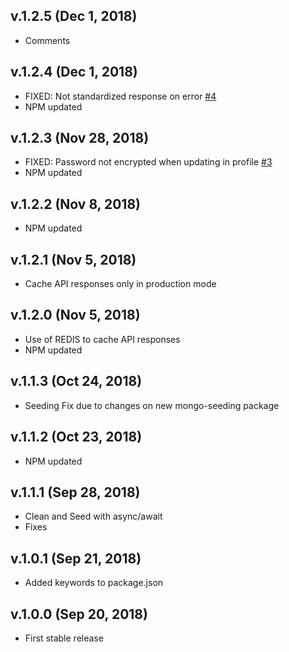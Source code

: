 ## v.1.2.5 (Dec 1, 2018)
* Comments

## v.1.2.4 (Dec 1, 2018)
* FIXED: Not standardized response on error [\#4](https://github.com/davellanedam/node-express-mongodb-jwt-rest-api-skeleton/issues/4)
* NPM updated

## v.1.2.3 (Nov 28, 2018)
* FIXED: Password not encrypted when updating in profile [\#3](https://github.com/davellanedam/node-express-mongodb-jwt-rest-api-skeleton/issues/3)
* NPM updated

## v.1.2.2 (Nov 8, 2018)
* NPM updated

## v.1.2.1 (Nov 5, 2018)
* Cache API responses only in production mode

## v.1.2.0 (Nov 5, 2018)
* Use of REDIS to cache API responses
* NPM updated

## v.1.1.3 (Oct 24, 2018)
* Seeding Fix due to changes on new mongo-seeding package

## v.1.1.2 (Oct 23, 2018)
* NPM updated

## v.1.1.1 (Sep 28, 2018)
* Clean and Seed with async/await
* Fixes

## v.1.0.1 (Sep 21, 2018)
* Added keywords to package.json

## v.1.0.0 (Sep 20, 2018)
* First stable release
